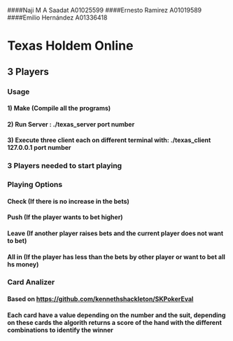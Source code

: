 ####Naji M A Saadat A01025599 
####Ernesto Ramirez A01019589
####Emilio Hernández  A01336418

# Texas Holdem Online 
##     3 Players

### Usage 
#### 1) Make (Compile all the programs)
#### 2) Run Server : ./texas_server port number 
#### 3) Execute three client each on different terminal with: ./texas_client 127.0.0.1 port number 
### 3 Players needed to start playing


### Playing Options 
#### Check  (If there is no increase in the bets)
#### Push   (If the player wants to bet higher)
#### Leave	 (If another player raises bets and the current player does not want to bet)
#### All in (If the player has less than the bets by other player or want to bet all hs money)

### Card Analizer 
#### Based on https://github.com/kennethshackleton/SKPokerEval

#### Each card have a value depending on the number and the suit, depending on these cards the algorith returns a score of the hand with the different combinations to identify the winner 




